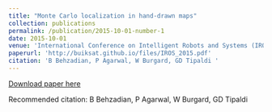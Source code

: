```yaml
---
title: "Monte Carlo localization in hand-drawn maps"
collection: publications
permalink: /publication/2015-10-01-number-1
date: 2015-10-01
venue: 'International Conference on Intelligent Robots and Systems (IROS)'
paperurl: 'http://buiksat.github.io/files/IROS_2015.pdf'
citation: 'B Behzadian, P Agarwal, W Burgard, GD Tipaldi '
---
```

[Download paper here](http://buiksat.github.io/files/IROS_2015.pdf)

Recommended citation: B Behzadian, P Agarwal, W Burgard, GD Tipaldi 